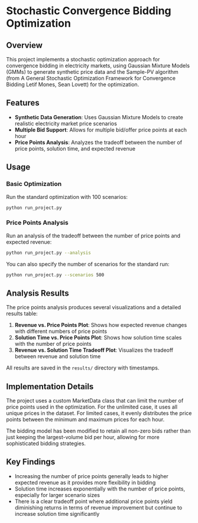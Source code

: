 # Stochastic Convergence Bidding Optimization

## Overview

This project implements a stochastic optimization approach for convergence bidding in electricity markets, using Gaussian Mixture Models (GMMs) to generate synthetic price data and the Sample-PV algorithm (from A General Stochastic Optimization Framework for Convergence Bidding
Letif Mones, Sean Lovett) for the optimization.

## Features

- **Synthetic Data Generation**: Uses Gaussian Mixture Models to create realistic electricity market price scenarios
- **Multiple Bid Support**: Allows for multiple bid/offer price points at each hour
- **Price Points Analysis**: Analyzes the tradeoff between the number of price points, solution time, and expected revenue

## Usage

### Basic Optimization

Run the standard optimization with 100 scenarios:

```bash
python run_project.py
```

### Price Points Analysis

Run an analysis of the tradeoff between the number of price points and expected revenue:

```bash
python run_project.py --analysis
```

You can also specify the number of scenarios for the standard run:

```bash
python run_project.py --scenarios 500
```

## Analysis Results

The price points analysis produces several visualizations and a detailed results table:

1. **Revenue vs. Price Points Plot**: Shows how expected revenue changes with different numbers of price points
2. **Solution Time vs. Price Points Plot**: Shows how solution time scales with the number of price points
3. **Revenue vs. Solution Time Tradeoff Plot**: Visualizes the tradeoff between revenue and solution time

All results are saved in the `results/` directory with timestamps.

## Implementation Details

The project uses a custom MarketData class that can limit the number of price points used in the optimization. For the unlimited case, it uses all unique prices in the dataset. For limited cases, it evenly distributes the price points between the minimum and maximum prices for each hour.

The bidding model has been modified to retain all non-zero bids rather than just keeping the largest-volume bid per hour, allowing for more sophisticated bidding strategies.

## Key Findings

- Increasing the number of price points generally leads to higher expected revenue as it provides more flexibility in bidding
- Solution time increases exponentially with the number of price points, especially for larger scenario sizes
- There is a clear tradeoff point where additional price points yield diminishing returns in terms of revenue improvement but continue to increase solution time significantly
